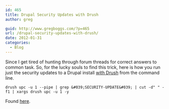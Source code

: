 ```yaml
---
id: 465
title: Drupal Security Updates with Drush
author: greg

guid: http://www.gregboggs.com/?p=465
url: /drupal-security-updates-with-drush/
date: 2012-01-31
categories:
  - Blog
---
```

Since I get tired of hunting through forum threads for correct answers to common task. So, for the lucky souls to find this trick, here is how you run just the security updates to a Drupal install [with Drush][1] from the command line.

`drush upc -u 1 --pipe | grep &#039;SECURITY-UPDATE&#039; | cut -d" " -f1 | xargs drush upc -u 1 -y`

Found [here][2].

 [1]: http://drupal.org/project/drush
 [2]: http://drupal.org/node/823146